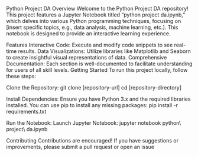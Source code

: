 Python Project DA
Overview
Welcome to the Python Project DA repository! This project features a Jupyter Notebook titled “python project da.ipynb,” which delves into various Python programming techniques, focusing on [insert specific topics, e.g., data analysis, machine learning, etc.]. This notebook is designed to provide an interactive learning experience.

Features
Interactive Code: Execute and modify code snippets to see real-time results.
Data Visualizations: Utilize libraries like Matplotlib and Seaborn to create insightful visual representations of data.
Comprehensive Documentation: Each section is well-documented to facilitate understanding for users of all skill levels.
Getting Started
To run this project locally, follow these steps:

Clone the Repository:
git clone [repository-url]
cd [repository-directory]

Install Dependencies: Ensure you have Python 3.x and the required libraries installed. You can use pip to install any missing packages:
pip install -r requirements.txt

Run the Notebook: Launch Jupyter Notebook:
jupyter notebook python\ project\ da.ipynb

Contributing
Contributions are encouraged! If you have suggestions or improvements, please submit a pull request or open an issue
